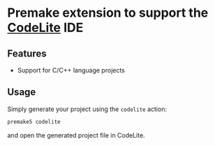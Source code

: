 # Premake extension to support the [CodeLite](http://www.codelite.org/) IDE

## Features ##

* Support for C/C++ language projects

## Usage ##

Simply generate your project using the `codelite` action:
```bash
premake5 codelite
```
and open the generated project file in CodeLite.
